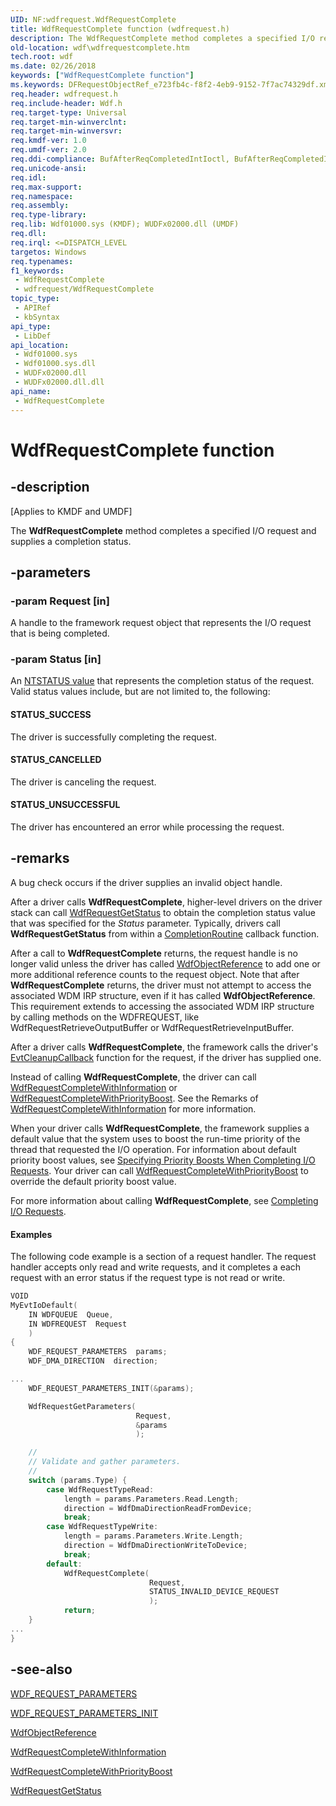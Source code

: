 ```yaml
---
UID: NF:wdfrequest.WdfRequestComplete
title: WdfRequestComplete function (wdfrequest.h)
description: The WdfRequestComplete method completes a specified I/O request and supplies a completion status.
old-location: wdf\wdfrequestcomplete.htm
tech.root: wdf
ms.date: 02/26/2018
keywords: ["WdfRequestComplete function"]
ms.keywords: DFRequestObjectRef_e723fb4c-f8f2-4eb9-9152-7f7ac74329df.xml, WdfRequestComplete, WdfRequestComplete method, kmdf.wdfrequestcomplete, wdf.wdfrequestcomplete, wdfrequest/WdfRequestComplete
req.header: wdfrequest.h
req.include-header: Wdf.h
req.target-type: Universal
req.target-min-winverclnt: 
req.target-min-winversvr: 
req.kmdf-ver: 1.0
req.umdf-ver: 2.0
req.ddi-compliance: BufAfterReqCompletedIntIoctl, BufAfterReqCompletedIntIoctlA, BufAfterReqCompletedIoctl, BufAfterReqCompletedIoctlA, BufAfterReqCompletedRead, BufAfterReqCompletedReadA, BufAfterReqCompletedWrite, BufAfterReqCompletedWriteA, CompleteCanceledReq, DeferredRequestCompleted, DoubleCompletion, DoubleCompletionLocal, DriverCreate, EvtIoStopCancel, EvtIoStopCompleteOrStopAck, EvtSurpriseRemoveNoRequestComplete, InvalidReqAccess, KmdfIrql, KmdfIrql2, MarkCancOnCancReqLocal, MdlAfterReqCompletedIntIoctl, MdlAfterReqCompletedIntIoctlA, MdlAfterReqCompletedIoctl, MdlAfterReqCompletedIoctlA, MdlAfterReqCompletedRead, MdlAfterReqCompletedReadA, MdlAfterReqCompletedWrite, MdlAfterReqCompletedWriteA, MemAfterReqCompletedIntIoctl, MemAfterReqCompletedIntIoctlA, MemAfterReqCompletedIoctl, MemAfterReqCompletedIoctlA, MemAfterReqCompletedRead, MemAfterReqCompletedReadA, MemAfterReqCompletedWrite, MemAfterReqCompletedWriteA, NoCancelFromEvtSurpriseRemove, ReqDelete, ReqIsCancOnCancReq, ReqNotCanceledLocal, ReqSendFail, RequestCompleted, RequestCompletedLocal
req.unicode-ansi: 
req.idl: 
req.max-support: 
req.namespace: 
req.assembly: 
req.type-library: 
req.lib: Wdf01000.sys (KMDF); WUDFx02000.dll (UMDF)
req.dll: 
req.irql: <=DISPATCH_LEVEL
targetos: Windows
req.typenames: 
f1_keywords:
 - WdfRequestComplete
 - wdfrequest/WdfRequestComplete
topic_type:
 - APIRef
 - kbSyntax
api_type:
 - LibDef
api_location:
 - Wdf01000.sys
 - Wdf01000.sys.dll
 - WUDFx02000.dll
 - WUDFx02000.dll.dll
api_name:
 - WdfRequestComplete
---
```


# WdfRequestComplete function


## -description

<p class="CCE_Message">[Applies to KMDF and UMDF]</p>

The <b>WdfRequestComplete</b> method completes a specified I/O request and supplies a completion status.

## -parameters

### -param Request [in]


A handle to the framework request object that represents the I/O request that is being completed.

### -param Status [in]


An <a href="/windows-hardware/drivers/kernel/ntstatus-values">NTSTATUS value</a> that represents the completion status of the request. Valid status values include, but are not limited to, the following:





#### STATUS_SUCCESS

The driver is successfully completing the request.



#### STATUS_CANCELLED

The driver is canceling the request.



#### STATUS_UNSUCCESSFUL

The driver has encountered an error while processing the request.

## -remarks

A bug check occurs if the driver supplies an invalid object handle.



After a driver calls <b>WdfRequestComplete</b>, higher-level drivers on the driver stack can call <a href="/windows-hardware/drivers/ddi/wdfrequest/nf-wdfrequest-wdfrequestgetstatus">WdfRequestGetStatus</a> to obtain the completion status value that was specified for the <i>Status</i> parameter. Typically, drivers call <b>WdfRequestGetStatus</b> from within a <a href="/windows-hardware/drivers/ddi/wdfrequest/nc-wdfrequest-evt_wdf_request_completion_routine">CompletionRoutine</a> callback function.

After a call to <b>WdfRequestComplete</b> returns, the request handle is no longer valid unless the driver has called <a href="/windows-hardware/drivers/wdf/wdfobjectreference">WdfObjectReference</a> to add one or more additional reference counts to the request object.  Note that after <b>WdfRequestComplete</b> returns, the driver must not attempt to access the associated WDM IRP structure, even if it has called <b>WdfObjectReference</b>. This requirement extends to accessing the associated WDM IRP structure by calling methods on the WDFREQUEST, like WdfRequestRetrieveOutputBuffer or WdfRequestRetrieveInputBuffer.

After a driver calls <b>WdfRequestComplete</b>, the framework calls the driver's <a href="/windows-hardware/drivers/ddi/wdfobject/nc-wdfobject-evt_wdf_object_context_cleanup">EvtCleanupCallback</a> function for the request, if the driver has supplied one.

Instead of calling <b>WdfRequestComplete</b>, the driver can call <a href="/windows-hardware/drivers/ddi/wdfrequest/nf-wdfrequest-wdfrequestcompletewithinformation">WdfRequestCompleteWithInformation</a> or <a href="/windows-hardware/drivers/ddi/wdfrequest/nf-wdfrequest-wdfrequestcompletewithpriorityboost">WdfRequestCompleteWithPriorityBoost</a>. See the Remarks of <a href="/windows-hardware/drivers/ddi/wdfrequest/nf-wdfrequest-wdfrequestcompletewithinformation">WdfRequestCompleteWithInformation</a> for more information.

When your driver calls <b>WdfRequestComplete</b>, the framework supplies a default value that the system uses to boost the run-time priority of the thread that requested the I/O operation. For information about default priority boost values, see <a href="/windows-hardware/drivers/wdf/specifying-priority-boosts-when-completing-i-o-requests">Specifying Priority Boosts When Completing I/O Requests</a>. Your driver can call <a href="/windows-hardware/drivers/ddi/wdfrequest/nf-wdfrequest-wdfrequestcompletewithpriorityboost">WdfRequestCompleteWithPriorityBoost</a> to override the default priority boost value.

For more information about calling <b>WdfRequestComplete</b>, see <a href="/windows-hardware/drivers/wdf/completing-i-o-requests">Completing I/O Requests</a>.


#### Examples

The following code example is a section of a request handler. The request handler accepts only read and write requests, and it completes a each request with an error status if the request type is not read or write.

```cpp
VOID
MyEvtIoDefault(
    IN WDFQUEUE  Queue,
    IN WDFREQUEST  Request
    )
{
    WDF_REQUEST_PARAMETERS  params;
    WDF_DMA_DIRECTION  direction;

...
    WDF_REQUEST_PARAMETERS_INIT(&params);

    WdfRequestGetParameters(
                            Request,
                            &params
                            );

    //
    // Validate and gather parameters.
    //
    switch (params.Type) {
        case WdfRequestTypeRead:
            length = params.Parameters.Read.Length;
            direction = WdfDmaDirectionReadFromDevice;
            break;
        case WdfRequestTypeWrite:
            length = params.Parameters.Write.Length;
            direction = WdfDmaDirectionWriteToDevice;
            break;
        default:
            WdfRequestComplete(
                               Request,
                               STATUS_INVALID_DEVICE_REQUEST
                               );
            return;
    }
...
}
```

## -see-also

<a href="/windows-hardware/drivers/ddi/wdfrequest/ns-wdfrequest-_wdf_request_parameters">WDF_REQUEST_PARAMETERS</a>



<a href="/windows-hardware/drivers/ddi/wdfrequest/nf-wdfrequest-wdf_request_parameters_init">WDF_REQUEST_PARAMETERS_INIT</a>



<a href="/windows-hardware/drivers/wdf/wdfobjectreference">WdfObjectReference</a>



<a href="/windows-hardware/drivers/ddi/wdfrequest/nf-wdfrequest-wdfrequestcompletewithinformation">WdfRequestCompleteWithInformation</a>



<a href="/windows-hardware/drivers/ddi/wdfrequest/nf-wdfrequest-wdfrequestcompletewithpriorityboost">WdfRequestCompleteWithPriorityBoost</a>



<a href="/windows-hardware/drivers/ddi/wdfrequest/nf-wdfrequest-wdfrequestgetstatus">WdfRequestGetStatus</a>
